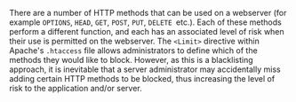 There are a number of HTTP methods that can be used on a webserver
(for example `OPTIONS`, `HEAD`, `GET`, `POST`, `PUT`, `DELETE `etc.).
Each of these methods perform a different function, and each has an
associated level of risk when their use is permitted on the webserver.
The `<Limit>` directive within Apache's `.htaccess` file allows
administrators to define which of the methods they would like to
block. However, as this is a blacklisting approach, it is inevitable
that a server administrator may accidentally miss adding certain HTTP
methods to be blocked, thus increasing the level of risk to the
application and/or server.